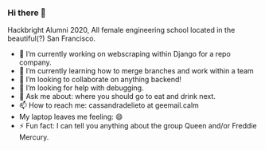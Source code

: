 ### Hi there 👋

Hackbright Alumni 2020, All female engineering school located in the beautiful(?) San Francisco. 

- 🔭 I’m currently working on webscraping within Django for a repo company. 
- 🌱 I’m currently learning how to merge branches and work within a team
- 👯 I’m looking to collaborate on anything backend! 
- 🤔 I’m looking for help with debugging.
- 💬 Ask me about: where you should go to eat and drink next.
- 📫 How to reach me: cassandradelieto at geemail.calm
- My laptop leaves me feeling: 😄 
- ⚡ Fun fact: I can tell you anything about the group Queen and/or Freddie Mercury. 

